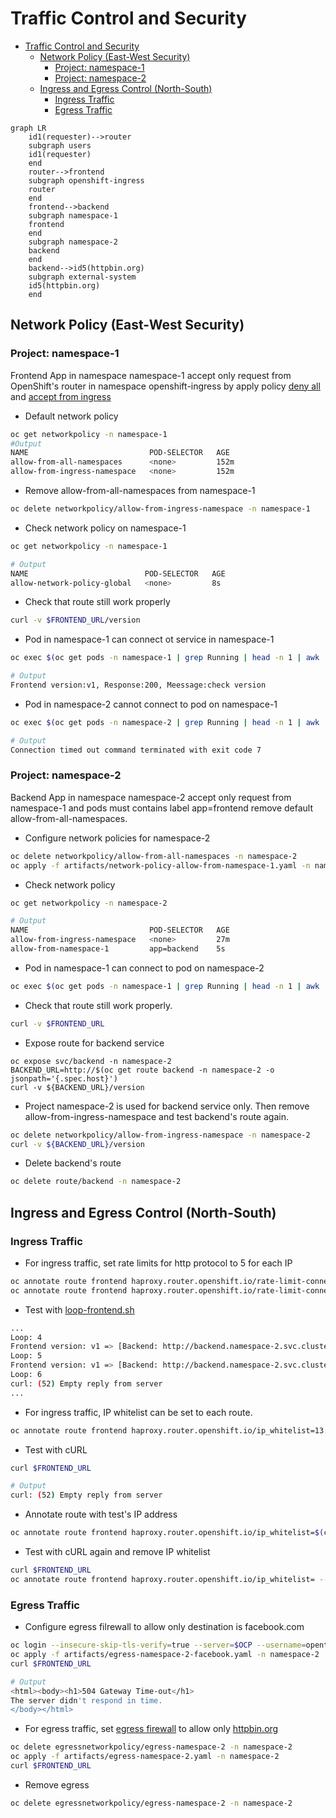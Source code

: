 # Traffic Control and Security
<!-- TOC -->

- [Traffic Control and Security](#traffic-control-and-security)
  - [Network Policy (East-West Security)](#network-policy-east-west-security)
    - [Project: namespace-1](#project-namespace-1)
    - [Project: namespace-2](#project-namespace-2)
  - [Ingress and Egress Control (North-South)](#ingress-and-egress-control-north-south)
    - [Ingress Traffic](#ingress-traffic)
    - [Egress Traffic](#egress-traffic)

<!-- /TOC -->


```mermaid
graph LR
    id1(requester)-->router
    subgraph users
    id1(requester)
    end
    router-->frontend
    subgraph openshift-ingress
    router
    end
    frontend-->backend
    subgraph namespace-1
    frontend
    end
    subgraph namespace-2
    backend
    end
    backend-->id5(httpbin.org)
    subgraph external-system
    id5(httpbin.org)
    end
```

## Network Policy (East-West Security)

### Project: namespace-1

Frontend App in namespace namespace-1 accept only request from OpenShift's router in namespace openshift-ingress by apply policy [deny all](artifacts/network-policy-deny-from-all.yaml) and [accept from ingress](artifacts/network-policy-allow-network-policy-global.yaml)

- Default network policy
```bash
oc get networkpolicy -n namespace-1
#Output
NAME                           POD-SELECTOR   AGE
allow-from-all-namespaces      <none>         152m
allow-from-ingress-namespace   <none>         152m
```
- Remove allow-from-all-namespaces from namespace-1
```bash
oc delete networkpolicy/allow-from-ingress-namespace -n namespace-1
```
<!-- - Apply network policy to default with [network-policy-deny-from-all.yaml](artifacts/network-policy-deny-from-all.yaml)
```bash
oc apply -f artifacts/network-policy-deny-from-all.yaml -n namespace-1
oc apply -f artifacts/allow-network-policy-global.yaml -n namespace-1
```
- Sample of apply network policy by RESTful API
```bash
TOKEN=$(oc whoami -t)
curl --verbose --insecure --location --request POST ${OCP}'/apis/networking.k8s.io/v1/namespaces/namespace-1/networkpolicies' \
--header 'Accept: application/json' \
--header 'Content-Type: application/json' \
--header 'Authorization: Bearer '${TOKEN} \
--data-raw '{
    "apiVersion": "networking.k8s.io/v1",
    "kind": "NetworkPolicy",
    "metadata": {
        "name": "deny-from-all"    },
    "spec": {
        "podSelector": {},
        "policyTypes": [
            "Ingress"
        ]
    }
}'
curl --verbose --insecure --location --request POST ${OCP}'/apis/networking.k8s.io/v1/namespaces/namespace-1/networkpolicies' \
--header 'Accept: application/json' \
--header 'Content-Type: application/json' \
--header 'Authorization: Bearer '${TOKEN} \
--data-raw '{
  "apiVersion": "networking.k8s.io/v1",
  "kind": "NetworkPolicy",
  "metadata": {
    "name": "allow-network-policy-global"
  },
  "spec": {
    "podSelector": {},
    "ingress": [
      {
        "from": [
          {
            "namespaceSelector": {
              "matchLabels": {
                "network-policy": "global"
              }
            }
          }
        ]
      }
    ],
    "policyTypes": [
      "Ingress"
    ]
  }
}' -->
- Check network policy on namespace-1
```bash
oc get networkpolicy -n namespace-1

# Output
NAME                          POD-SELECTOR   AGE
allow-network-policy-global   <none>         8s
```
- Check that route still work properly
```bash
curl -v $FRONTEND_URL/version
```
- Pod in namespace-1 can connect ot service in namespace-1
```bash
oc exec $(oc get pods -n namespace-1 | grep Running | head -n 1 | awk '{print $1}') -n namespace-1 -- curl http://frontend.namespace-1.svc.cluster.local:8080/version

# Output
Frontend version:v1, Response:200, Meessage:check version
```
- Pod in namespace-2 cannot connect to pod on namespace-1
```bash
oc exec $(oc get pods -n namespace-2 | grep Running | head -n 1 | awk '{print $1}') -n namespace-2 -- curl http://frontend.namespace-1.svc.cluster.local:8080/version

# Output
Connection timed out command terminated with exit code 7
```

### Project: namespace-2

Backend App in namespace namespace-2 accept only request from namespace-1 and pods must contains label app=frontend remove default allow-from-all-namespaces.

- Configure network policies for namespace-2
```bash
oc delete networkpolicy/allow-from-all-namespaces -n namespace-2
oc apply -f artifacts/network-policy-allow-from-namespace-1.yaml -n namespace-2
```
- Check network policy
```bash
oc get networkpolicy -n namespace-2

# Output
NAME                           POD-SELECTOR   AGE
allow-from-ingress-namespace   <none>         27m
allow-from-namespace-1         app=backend    5s
```

- Pod in namespace-1 can connect to pod on namespace-2
```bash
oc exec $(oc get pods -n namespace-1 | grep Running | head -n 1 | awk '{print $1}') -n namespace-1 -- curl http://backend.namespace-2.svc.cluster.local:8080/version
```
- Check that route still work properly.
```bash
curl -v $FRONTEND_URL
```
- Expose route for backend service
```
oc expose svc/backend -n namespace-2
BACKEND_URL=http://$(oc get route backend -n namespace-2 -o jsonpath='{.spec.host}')
curl -v ${BACKEND_URL}/version
```
- Project namespace-2 is used for backend service only. Then remove allow-from-ingress-namespace and test backend's route again.
```bash
oc delete networkpolicy/allow-from-ingress-namespace -n namespace-2
curl -v ${BACKEND_URL}/version
```
- Delete backend's route
```bash
oc delete route/backend -n namespace-2
```

## Ingress and Egress Control (North-South)

### Ingress Traffic
- For ingress traffic, set rate limits for http protocol to 5 for each IP
```bash
oc annotate route frontend haproxy.router.openshift.io/rate-limit-connections=true -n namespace-1
oc annotate route frontend haproxy.router.openshift.io/rate-limit-connections.rate-http=5 -n namespace-1
```
- Test with [loop-frontend.sh](scripts/loop-frontend.sh)
```bash
...
Loop: 4
Frontend version: v1 => [Backend: http://backend.namespace-2.svc.cluster.local:8080, Response: 200, Body: Backend version:v1, Response:200, Host:backend-1-6gzdw, Status:200, Message: Hello, World]
Loop: 5
Frontend version: v1 => [Backend: http://backend.namespace-2.svc.cluster.local:8080, Response: 200, Body: Backend version:v1, Response:200, Host:backend-1-6gzdw, Status:200, Message: Hello, World]
Loop: 6
curl: (52) Empty reply from server
...
```
- For ingress traffic, IP whitelist can be set to each route.
```bash
oc annotate route frontend haproxy.router.openshift.io/ip_whitelist=13.52.0.0/16 -n namespace-1
```
- Test with cURL
```bash
curl $FRONTEND_URL

# Output
curl: (52) Empty reply from server
```
- Annotate route with test's IP address
```bash
oc annotate route frontend haproxy.router.openshift.io/ip_whitelist=$(curl http://ident.me) --overwrite -n namespace-1
```
- Test with cURL again and remove IP whitelist
```bash
curl $FRONTEND_URL
oc annotate route frontend haproxy.router.openshift.io/ip_whitelist= --overwrite -n namespace-1
```
### Egress Traffic
- Configure egress filrewall to allow only destination is facebook.com
```bash
oc login --insecure-skip-tls-verify=true --server=$OCP --username=opentlc-mgr
oc apply -f artifacts/egress-namespace-2-facebook.yaml -n namespace-2
curl $FRONTEND_URL

# Output
<html><body><h1>504 Gateway Time-out</h1>
The server didn't respond in time.
</body></html>
```
- For egress traffic, set [egress firewall](artifacts/egress-namespace-2.yaml) to allow only [httpbin.org](https://httpbin.org)
```bash
oc delete egressnetworkpolicy/egress-namespace-2 -n namespace-2
oc apply -f artifacts/egress-namespace-2.yaml -n namespace-2
curl $FRONTEND_URL
```
- Remove egress 
```bash
oc delete egressnetworkpolicy/egress-namespace-2 -n namespace-2
```
